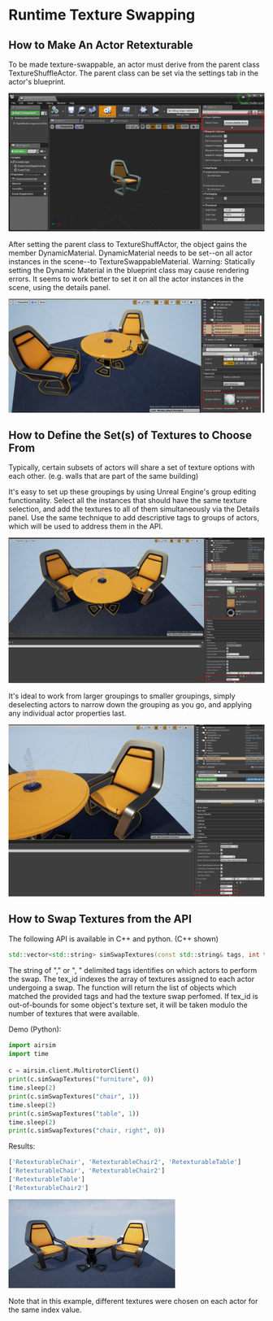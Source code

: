 # Runtime Texture Swapping

## How to Make An Actor Retexturable

To be made texture-swappable, an actor must derive from the parent class TextureShuffleActor.
The parent class can be set via the settings tab in the actor's blueprint.

![Parent Class](images/tex_shuffle_actor.png)

After setting the parent class to TextureShuffActor, the object gains the member DynamicMaterial.
DynamicMaterial needs to be set--on all actor instances in the scene--to TextureSwappableMaterial.
Warning: Statically setting the Dynamic Material in the blueprint class may cause rendering errors. It seems to work better to set it on all the actor instances in the scene, using the details panel.

![TextureSwappableMaterial](images/tex_swap_material.png)

## How to Define the Set(s) of Textures to Choose From

Typically, certain subsets of actors will share a set of texture options with each other. (e.g. walls that are part of the same building)

It's easy to set up these groupings by using Unreal Engine's group editing functionality.
Select all the instances that should have the same texture selection, and add the textures to all of them simultaneously via the Details panel.
Use the same technique to add descriptive tags to groups of actors, which will be used to address them in the API.

![Group Editing](images/tex_swap_group_editing.png)

It's ideal to work from larger groupings to smaller groupings, simply deselecting actors to narrow down the grouping as you go, and applying any individual actor properties last.

![Subset Editing](images/tex_swap_subset.png)

## How to Swap Textures from the API

The following API is available in C++ and python. (C++ shown)

```C++
std::vector<std::string> simSwapTextures(const std::string& tags, int tex_id);
```

The string of "," or ", " delimited tags identifies on which actors to perform the swap.
The tex_id indexes the array of textures assigned to each actor undergoing a swap.
The function will return the list of objects which matched the provided tags and had the texture swap perfomed.
If tex_id is out-of-bounds for some object's texture set, it will be taken modulo the number of textures that were available.

Demo (Python):

```Python
import airsim
import time

c = airsim.client.MultirotorClient()
print(c.simSwapTextures("furniture", 0))
time.sleep(2)
print(c.simSwapTextures("chair", 1))
time.sleep(2)
print(c.simSwapTextures("table", 1))
time.sleep(2)
print(c.simSwapTextures("chair, right", 0))
```

Results:

```bash
['RetexturableChair', 'RetexturableChair2', 'RetexturableTable']
['RetexturableChair', 'RetexturableChair2']
['RetexturableTable']
['RetexturableChair2']
```

![Demo](images/tex_swap_demo.gif)

Note that in this example, different textures were chosen on each actor for the same index value.